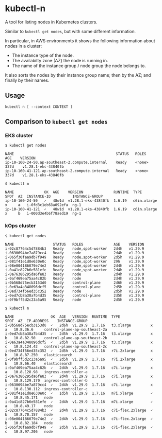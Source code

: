 
# kubectl-n

A tool for listing nodes in Kubernetes clusters.

Similar to `kubectl get nodes`, but with some different information.

In particular, in AWS environments it shows the following information about nodes in a cluster:
- The instance type of the node.
- The availabilty zone (AZ) the node is running in.
- The name of the instance group / node group the node belongs to.

It also sorts the nodes by their instance group name; then by the AZ; and finally by their names.

## Usage

```shell
kubectl n [ --context CONTEXT ]
```

## Comparison to `kubectl get nodes`

### EKS cluster

```shell
$ kubectl get nodes
```
```
NAME                                               STATUS   ROLES    AGE    VERSION
ip-10-160-24-50.ap-southeast-2.compute.internal    Ready    <none>   337d    v1.28.1-eks-43840fb
ip-10-160-41-121.ap-southeast-2.compute.internal   Ready    <none>   337d    v1.28.1-eks-43840fb
```

```shell
$ kubectl n
```
```
NAME              OK  AGE    VERSION              RUNTIME  TYPE         SPOT  AZ  INSTANCE-ID          INSTANCE-GROUP
ip-10-160-24-50   ✓   48w1d  v1.28.1-eks-43840fb  1.6.19   c6in.xlarge  x     a   i-0fd3c1eb68a092efa  ng-1
ip-10-160-41-121  ✓   48w1d  v1.28.1-eks-43840fb  1.6.19   c6in.xlarge  x     b   i-000d3e4b6f78aed19  ng-1
```

### kOps cluster

```shell
$ kubectl get nodes
```
```
NAME                  STATUS   ROLES              AGE    VERSION
i-02c87764c5d7884b3   Ready    node,spot-worker   2d4h   v1.29.9
i-0630694be7a879cc4   Ready    node               2d4h   v1.29.9
i-065f30faa9db7f949   Ready    node,spot-worker   2d5h   v1.29.9
i-081f41e1d8e630e0c   Ready    node,spot-worker   29h    v1.29.9
i-08e004186079e74e2   Ready    node,spot-worker   2d4h   v1.29.9
i-0a41c827b6e581efe   Ready    node,spot-worker   2d4h   v1.29.9
i-0a76386295da6fe83   Ready    node               2d4h   v1.29.9
i-0af469ea75aa4c82b   Ready    node               2d4h   v1.29.9
i-0b568d75ecb3153d0   Ready    control-plane      2d6h   v1.29.9
i-0e63a4a348096dcf5   Ready    control-plane      2d5h   v1.29.9
i-0ed734f56ed35c352   Ready    node               2d5h   v1.29.9
i-0ed7cb8a38a7b4d35   Ready    control-plane      2d5h   v1.29.9
i-0f9bff5d2c23a5a95   Ready    node               2d5h   v1.29.9
```

```shell
$ kubectl n
```
```
NAME                 OK  AGE   VERSION  RUNTIME  TYPE              SPOT  AZ  IP-ADDRESS    INSTANCE-GROUP
i-0b568d75ecb3153d0  ✓   2d6h  v1.29.9  1.7.16   t3.xlarge         x     a   10.8.36.6     control-plane-ap-southeast-2a
i-0ed7cb8a38a7b4d35  ✓   2d5h  v1.29.9  1.7.16   t3.xlarge         x     b   10.8.82.50    control-plane-ap-southeast-2b
i-0e63a4a348096dcf5  ✓   2d5h  v1.29.9  1.7.16   t3.xlarge         x     c   10.8.124.42   control-plane-ap-southeast-2c
i-0ed734f56ed35c352  ✓   2d5h  v1.29.9  1.7.16   r7i.2xlarge       x     b   10.8.87.250   elasticsearch
i-0f9bff5d2c23a5a95  ✓   2d5h  v1.29.9  1.7.16   r7i.2xlarge       x     b   10.8.66.40    elasticsearch
i-0af469ea75aa4c82b  ✓   2d4h  v1.29.9  1.7.16   c7i.large         x     a   10.8.128.98   ingress-controller-a
i-0a76386295da6fe83  ✓   2d4h  v1.29.9  1.7.16   c7i.large         x     b   10.8.129.170  ingress-controller-b
i-0630694be7a879cc4  ✓   2d4h  v1.29.9  1.7.16   c7i.large         x     c   10.8.130.112  ingress-controller-c
i-081f41e1d8e630e0c  ✓   1d5h  v1.29.9  1.7.16   m7i.xlarge        ✓     a   10.8.45.171   node
i-0a41c827b6e581efe  ✓   2d4h  v1.29.9  1.7.16   m7i.xlarge        ✓     a   10.8.49.17    node
i-02c87764c5d7884b3  ✓   2d4h  v1.29.9  1.7.16   c7i-flex.2xlarge  ✓     b   10.8.70.157   node
i-08e004186079e74e2  ✓   2d4h  v1.29.9  1.7.16   c7i-flex.2xlarge  ✓     b   10.8.82.184   node
i-065f30faa9db7f949  ✓   2d5h  v1.29.9  1.7.16   c7i-flex.2xlarge  ✓     c   10.8.97.206   node
```
